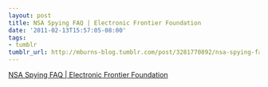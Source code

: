 ```yaml
---
layout: post
title: NSA Spying FAQ | Electronic Frontier Foundation
date: '2011-02-13T15:57:05-08:00'
tags:
- tumblr
tumblr_url: http://mburns-blog.tumblr.com/post/3281770892/nsa-spying-faq-electronic-frontier-foundation
---
```

<a href="http://www.eff.org/nsa/faq">NSA Spying FAQ | Electronic Frontier Foundation</a>

